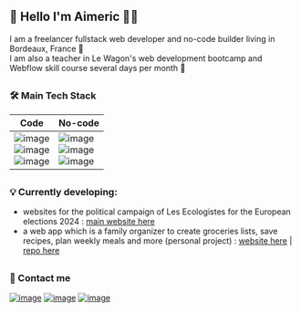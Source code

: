 ## 👋 Hello I'm Aimeric 🧑‍💻

I am a freelancer fullstack web developer and no-code builder living in Bordeaux, France 🍷<br>
I am also a teacher in Le Wagon's web development bootcamp and Webflow skill course several days per month 🚂

##
### 🛠️ Main Tech Stack
| Code | No-code |
|---|---|
|![image](https://img.shields.io/badge/Tailwind_CSS-38B2AC?style=for-the-badge&logo=tailwind-css&logoColor=white)<br>![image](https://img.shields.io/badge/Ruby_on_Rails-CC0000?style=for-the-badge&logo=ruby-on-rails&logoColor=white)<br>![image](https://img.shields.io/badge/PostgreSQL-316192?style=for-the-badge&logo=postgresql&logoColor=white)|![image](https://img.shields.io/badge/Webflow-146EF5?style=for-the-badge&logo=webflow&logoColor=white)<br>![image](https://img.shields.io/badge/Airtable-18BFFF?style=for-the-badge&logo=airtable&logoColor=white)<br>![image](https://img.shields.io/badge/Zapier-FF4F00?style=for-the-badge&logo=zapier&logoColor=white)<br>|

##
### 💡 Currently developing:
- websites for the political campaign of Les Ecologistes for the European elections 2024 : [main website here](https://www.ecologie2024.eu/)
- a web app which is a family organizer to create groceries lists, save recipes, plan weekly meals and more (personal project) : [website here](https://famizy-d00e2858d8fe.herokuapp.com/) | [repo here](https://github.com/Aimeric33/famizy)

## 
### 💬 Contact me
[![image](https://img.shields.io/badge/my_website-black?style=for-the-badge&logo=rss&logoColor=white)](https://www.aimeric-marchau.fr/)
[![image](https://img.shields.io/badge/LinkedIn-0077B5?style=for-the-badge&logo=linkedin&logoColor=white)](https://www.linkedin.com/in/aimeric-marchau/) [![image](https://img.shields.io/badge/Gmail-D14836?style=for-the-badge&logo=gmail&logoColor=white)](mailto:marchauaimeric@gmail.com)

